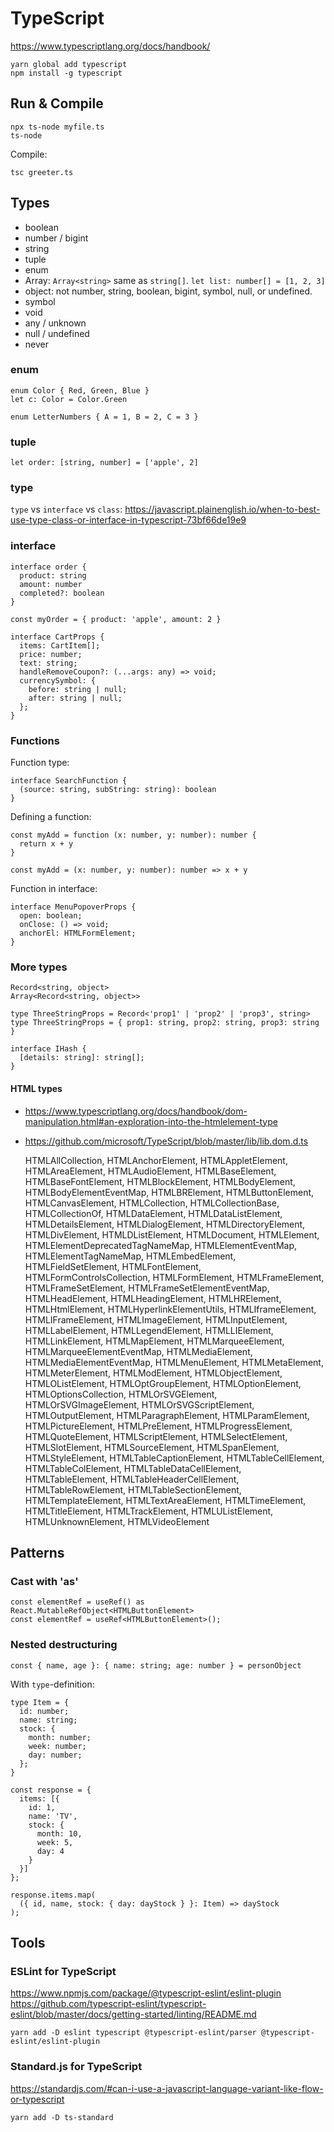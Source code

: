 # TypeScript

https://www.typescriptlang.org/docs/handbook/

    yarn global add typescript
    npm install -g typescript


## Run & Compile

    npx ts-node myfile.ts
    ts-node

Compile:

    tsc greeter.ts


## Types

- boolean
- number / bigint
- string
- tuple
- enum
- Array: `Array<string>` same as `string[]`. `let list: number[] = [1, 2, 3]`
- object: not number, string, boolean, bigint, symbol, null, or undefined.
- symbol
- void
- any / unknown
- null / undefined
- never

### enum

    enum Color { Red, Green, Blue }
    let c: Color = Color.Green

    enum LetterNumbers { A = 1, B = 2, C = 3 }

### tuple

    let order: [string, number] = ['apple', 2]

### type

`type` vs `interface` vs `class`: https://javascript.plainenglish.io/when-to-best-use-type-class-or-interface-in-typescript-73bf66de19e9

### interface

    interface order {
      product: string
      amount: number
      completed?: boolean
    }

    const myOrder = { product: 'apple', amount: 2 }

    interface CartProps {
      items: CartItem[];
      price: number;
      text: string;
      handleRemoveCoupon?: (...args: any) => void;
      currencySymbol: {
        before: string | null;
        after: string | null;
      };
    }

### Functions

Function type:

    interface SearchFunction {
      (source: string, subString: string): boolean
    }

Defining a function:

    const myAdd = function (x: number, y: number): number {
      return x + y
    }

    const myAdd = (x: number, y: number): number => x + y

Function in interface:

    interface MenuPopoverProps {
      open: boolean;
      onClose: () => void;
      anchorEl: HTMLFormElement;
    }

### More types

    Record<string, object>
    Array<Record<string, object>>

    type ThreeStringProps = Record<'prop1' | 'prop2' | 'prop3', string>
    type ThreeStringProps = { prop1: string, prop2: string, prop3: string }

    interface IHash {
      [details: string]: string[];
    }

#### HTML types

- https://www.typescriptlang.org/docs/handbook/dom-manipulation.html#an-exploration-into-the-htmlelement-type
- https://github.com/microsoft/TypeScript/blob/master/lib/lib.dom.d.ts

    HTMLAllCollection, HTMLAnchorElement, HTMLAppletElement, HTMLAreaElement, HTMLAudioElement, HTMLBaseElement, HTMLBaseFontElement, HTMLBlockElement, HTMLBodyElement, HTMLBodyElementEventMap, HTMLBRElement, HTMLButtonElement, HTMLCanvasElement, HTMLCollection, HTMLCollectionBase, HTMLCollectionOf, HTMLDataElement, HTMLDataListElement, HTMLDetailsElement, HTMLDialogElement, HTMLDirectoryElement, HTMLDivElement, HTMLDListElement, HTMLDocument, HTMLElement, HTMLElementDeprecatedTagNameMap, HTMLElementEventMap, HTMLElementTagNameMap, HTMLEmbedElement, HTMLFieldSetElement, HTMLFontElement, HTMLFormControlsCollection, HTMLFormElement, HTMLFrameElement, HTMLFrameSetElement, HTMLFrameSetElementEventMap, HTMLHeadElement, HTMLHeadingElement, HTMLHRElement, HTMLHtmlElement, HTMLHyperlinkElementUtils, HTMLIframeElement, HTMLIFrameElement, HTMLImageElement, HTMLInputElement, HTMLLabelElement, HTMLLegendElement, HTMLLIElement, HTMLLinkElement, HTMLMapElement, HTMLMarqueeElement, HTMLMarqueeElementEventMap, HTMLMediaElement, HTMLMediaElementEventMap, HTMLMenuElement, HTMLMetaElement, HTMLMeterElement, HTMLModElement, HTMLObjectElement, HTMLOListElement, HTMLOptGroupElement, HTMLOptionElement, HTMLOptionsCollection, HTMLOrSVGElement, HTMLOrSVGImageElement, HTMLOrSVGScriptElement, HTMLOutputElement, HTMLParagraphElement, HTMLParamElement, HTMLPictureElement, HTMLPreElement, HTMLProgressElement, HTMLQuoteElement, HTMLScriptElement, HTMLSelectElement, HTMLSlotElement, HTMLSourceElement, HTMLSpanElement, HTMLStyleElement, HTMLTableCaptionElement, HTMLTableCellElement, HTMLTableColElement, HTMLTableDataCellElement, HTMLTableElement, HTMLTableHeaderCellElement, HTMLTableRowElement, HTMLTableSectionElement, HTMLTemplateElement, HTMLTextAreaElement, HTMLTimeElement, HTMLTitleElement, HTMLTrackElement, HTMLUListElement, HTMLUnknownElement, HTMLVideoElement

## Patterns

### Cast with 'as'

    const elementRef = useRef() as React.MutableRefObject<HTMLButtonElement>
    const elementRef = useRef<HTMLButtonElement>();

### Nested destructuring

    const { name, age }: { name: string; age: number } = personObject

With `type`-definition:

    type Item = {
      id: number;
      name: string;
      stock: {
        month: number;
        week: number;
        day: number;
      };
    }

    const response = {
      items: [{
        id: 1,
        name: 'TV',
        stock: {
          month: 10,
          week: 5,
          day: 4
        }
      }]
    };

    response.items.map(
      ({ id, name, stock: { day: dayStock } }: Item) => dayStock
    );

## Tools

### ESLint for TypeScript

https://www.npmjs.com/package/@typescript-eslint/eslint-plugin
https://github.com/typescript-eslint/typescript-eslint/blob/master/docs/getting-started/linting/README.md

    yarn add -D eslint typescript @typescript-eslint/parser @typescript-eslint/eslint-plugin

### Standard.js for TypeScript

https://standardjs.com/#can-i-use-a-javascript-language-variant-like-flow-or-typescript

    yarn add -D ts-standard
